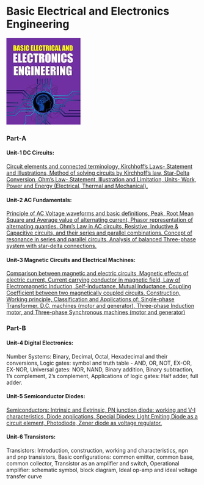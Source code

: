# Basic Electrical and Electronics Engineering 

![](download.jpeg)

### Part-A 

#### Unit-1 DC Circuits:  

[Circuit elements and connected terminology, Kirchhoff’s Laws- Statement and 
Illustrations, Method of solving circuits by Kirchhoff’s law, Star-Delta 
Conversion, Ohm’s Law- Statement, Illustration and Limitation, Units- Work, 
Power and Energy (Electrical, Thermal and Mechanical).](https://cg2024-gndec.github.io/mst1beee/#dc-circuits)  

#### Unit-2 AC Fundamentals: 
[Principle of AC Voltage waveforms and basic definitions, Peak, Root Mean 
Square and Average value of alternating current, Phasor representation of 
alternating quanties. Ohm’s Law in AC circuits, Resistive, Inductive & 
Capacitive circuits, and their series and parallel combinations. Concept of 
resonance in series and parallel circuits, Analysis of balanced Three-phase 
system with star-delta connections.](https://cg2024-gndec.github.io/mst1beee/#ac-circuits)  
#### Unit-3 Magnetic Circuits and Electrical Machines: 
[Comparison between magnetic and electric circuits, Magnetic effects of electric 
current, Current carrying conductor in magnetic field, Law of Electromagnetic 
Induction, Self-Inductance, Mutual Inductance, Coupling Coefficient between 
two magnetically coupled circuits. Construction, Working principle, 
Classification and Applications of: Single-phase Transformer, D.C. machines 
(motor and generator), Three-phase Induction motor, and Three-phase 
Synchronous machines (motor and generator)](https://cg2024-gndec.github.io/mst1beee/#magnetic-circuits) 
### Part-B 
#### Unit-4 Digital Electronics: 
Number Systems: Binary, Decimal, Octal, Hexadecimal and their conversions, 
Logic gates: symbol and truth table - AND, OR, NOT, EX-OR, EX-NOR, Universal 
gates: NOR, NAND, Binary addition, Binary subtraction, 1’s complement, 2’s 
complement, Applications of logic gates: Half adder, full adder. 
#### Unit-5 Semiconductor Diodes: 
[Semiconductors: Intrinsic and Extrinsic, PN junction diode: working and V-I 
characteristics, Diode applications, Special Diodes: Light Emiting Diode as a 
circuit element, Photodiode, Zener diode as voltage regulator.](https://cg2024-gndec.github.io/notesbeee) 
#### Unit-6 Transistors: 
Transistors: Introduction, construction, working and characteristics, npn and 
pnp transistors, Basic configurations: common emitter, common base, common 
collector, Transistor as an amplifier and switch, Operational amplifier: 
schematic symbol, block diagram, Ideal op-amp and ideal voltage transfer 
curve
